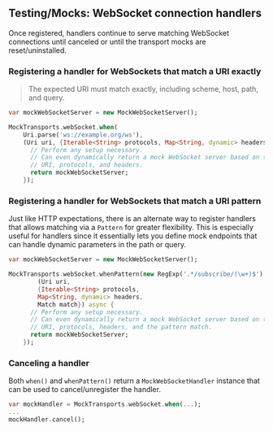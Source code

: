## Testing/Mocks: WebSocket connection handlers

Once registered, handlers continue to serve matching WebSocket connections until
canceled or until the transport mocks are reset/uninstalled.

### Registering a handler for WebSockets that match a URI exactly

> The expected URI must match exactly, including scheme, host, path, and query.

```dart
var mockWebSocketServer = new MockWebSocketServer();

MockTransports.webSocket.when(
    Uri.parse('ws://example.org/ws'),
    (Uri uri, {Iterable<String> protocols, Map<String, dynamic> headers}) async {
      // Perform any setup necessary.
      // Can even dynamically return a mock WebSocket server based on the given
      // URI, protocols, and headers.
      return mockWebSocketServer;
    });
```

### Registering a handler for WebSockets that match a URI pattern

Just like HTTP expectations, there is an alternate way to register handlers that
allows matching via a `Pattern` for greater flexibility. This is especially
useful for handlers since it essentially lets you define mock endpoints that can
handle dynamic parameters in the path or query.

```dart
var mockWebSocketServer = new MockWebSocketServer();

MockTransports.webSocket.whenPattern(new RegExp('.*/subscribe/(\w+)$'),
        (Uri uri,
        {Iterable<String> protocols,
        Map<String, dynamic> headers,
        Match match}) async {
      // Perform any setup necessary.
      // Can even dynamically return a mock WebSocket server based on the given
      // URI, protocols, headers, and the pattern match.
      return mockWebSocketServer;
    });
```

### Canceling a handler

Both `when()` and `whenPattern()` return a `MockWebSocketHandler` instance that
can be used to cancel/unregister the handler.

```dart
var mockHandler = MockTransports.webSocket.when(...);
...
mockHandler.cancel();
```
